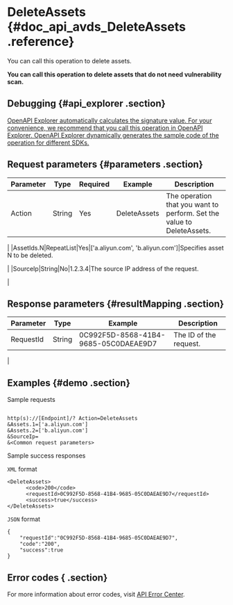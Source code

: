 # DeleteAssets {#doc_api_avds_DeleteAssets .reference}

You can call this operation to delete assets.

 **You can call this operation to delete assets that do not need vulnerability scan.** 

## Debugging {#api_explorer .section}

[OpenAPI Explorer automatically calculates the signature value. For your convenience, we recommend that you call this operation in OpenAPI Explorer. OpenAPI Explorer dynamically generates the sample code of the operation for different SDKs.](https://api.aliyun.com/#product=avds&api=DeleteAssets&type=RPC&version=2017-11-29)

## Request parameters {#parameters .section}

|Parameter|Type|Required|Example|Description|
|---------|----|--------|-------|-----------|
|Action|String|Yes|DeleteAssets|The operation that you want to perform. Set the value to DeleteAssets.

 |
|AssetIds.N|RepeatList|Yes|\['a.aliyun.com', 'b.aliyun.com'\]|Specifies asset N to be deleted.

 |
|SourceIp|String|No|1.2.3.4|The source IP address of the request.

 |

## Response parameters {#resultMapping .section}

|Parameter|Type|Example|Description|
|---------|----|-------|-----------|
|RequestId|String|0C992F5D-8568-41B4-9685-05C0DAEAE9D7|The ID of the request.

 |

## Examples {#demo .section}

Sample requests

``` {#request_demo}

http(s)://[Endpoint]/? Action=DeleteAssets
&Assets.1=['a.aliyun.com']
&Assets.2=['b.aliyun.com']
&SourceIp=
&<Common request parameters>

```

Sample success responses

`XML` format

``` {#xml_return_success_demo}
<DeleteAssets>
      <code>200</code>
      <requestId>0C992F5D-8568-41B4-9685-05C0DAEAE9D7</requestId>
      <success>true</success>
</DeleteAssets>
```

`JSON` format

``` {#json_return_success_demo}
{
	"requestId":"0C992F5D-8568-41B4-9685-05C0DAEAE9D7",
	"code":"200",
	"success":true
}
```

## Error codes { .section}

For more information about error codes, visit [API Error Center](https://error-center.alibabacloud.com/status/product/avds).

